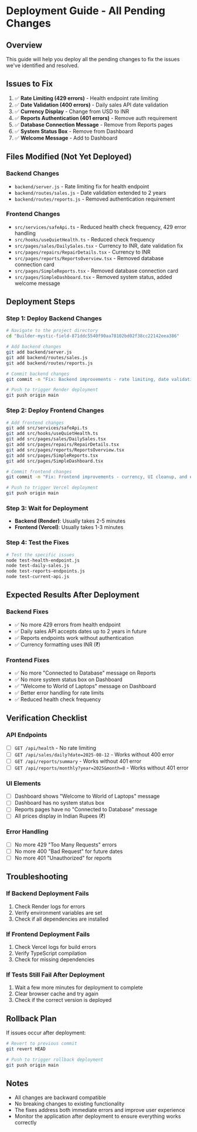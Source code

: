 # Deployment Guide - All Pending Changes

## Overview
This guide will help you deploy all the pending changes to fix the issues we've identified and resolved.

## Issues to Fix
1. ✅ **Rate Limiting (429 errors)** - Health endpoint rate limiting
2. ✅ **Date Validation (400 errors)** - Daily sales API date validation
3. ✅ **Currency Display** - Change from USD to INR
4. ✅ **Reports Authentication (401 errors)** - Remove auth requirement
5. ✅ **Database Connection Message** - Remove from Reports pages
6. ✅ **System Status Box** - Remove from Dashboard
7. ✅ **Welcome Message** - Add to Dashboard

## Files Modified (Not Yet Deployed)

### Backend Changes
- `backend/server.js` - Rate limiting fix for health endpoint
- `backend/routes/sales.js` - Date validation extended to 2 years
- `backend/routes/reports.js` - Removed authentication requirement

### Frontend Changes
- `src/services/safeApi.ts` - Reduced health check frequency, 429 error handling
- `src/hooks/useQuietHealth.ts` - Reduced check frequency
- `src/pages/sales/DailySales.tsx` - Currency to INR, date validation fix
- `src/pages/repairs/RepairDetails.tsx` - Currency to INR
- `src/pages/reports/ReportsOverview.tsx` - Removed database connection card
- `src/pages/SimpleReports.tsx` - Removed database connection card
- `src/pages/SimpleDashboard.tsx` - Removed system status, added welcome message

## Deployment Steps

### Step 1: Deploy Backend Changes
```bash
# Navigate to the project directory
cd "Builder-mystic-field-871ddc5540f90aa78102bd02f38cc22142eea386"

# Add backend changes
git add backend/server.js
git add backend/routes/sales.js
git add backend/routes/reports.js

# Commit backend changes
git commit -m "Fix: Backend improvements - rate limiting, date validation, and reports auth"

# Push to trigger Render deployment
git push origin main
```

### Step 2: Deploy Frontend Changes
```bash
# Add frontend changes
git add src/services/safeApi.ts
git add src/hooks/useQuietHealth.ts
git add src/pages/sales/DailySales.tsx
git add src/pages/repairs/RepairDetails.tsx
git add src/pages/reports/ReportsOverview.tsx
git add src/pages/SimpleReports.tsx
git add src/pages/SimpleDashboard.tsx

# Commit frontend changes
git commit -m "Fix: Frontend improvements - currency, UI cleanup, and error handling"

# Push to trigger Vercel deployment
git push origin main
```

### Step 3: Wait for Deployment
- **Backend (Render)**: Usually takes 2-5 minutes
- **Frontend (Vercel)**: Usually takes 1-3 minutes

### Step 4: Test the Fixes
```bash
# Test the specific issues
node test-health-endpoint.js
node test-daily-sales.js
node test-reports-endpoints.js
node test-current-api.js
```

## Expected Results After Deployment

### Backend Fixes
- ✅ No more 429 errors from health endpoint
- ✅ Daily sales API accepts dates up to 2 years in future
- ✅ Reports endpoints work without authentication
- ✅ Currency formatting uses INR (₹)

### Frontend Fixes
- ✅ No more "Connected to Database" message on Reports
- ✅ No more system status box on Dashboard
- ✅ "Welcome to World of Laptops" message on Dashboard
- ✅ Better error handling for rate limits
- ✅ Reduced health check frequency

## Verification Checklist

### API Endpoints
- [ ] `GET /api/health` - No rate limiting
- [ ] `GET /api/sales/daily?date=2025-08-12` - Works without 400 error
- [ ] `GET /api/reports/summary` - Works without 401 error
- [ ] `GET /api/reports/monthly?year=2025&month=8` - Works without 401 error

### UI Elements
- [ ] Dashboard shows "Welcome to World of Laptops" message
- [ ] Dashboard has no system status box
- [ ] Reports pages have no "Connected to Database" message
- [ ] All prices display in Indian Rupees (₹)

### Error Handling
- [ ] No more 429 "Too Many Requests" errors
- [ ] No more 400 "Bad Request" for future dates
- [ ] No more 401 "Unauthorized" for reports

## Troubleshooting

### If Backend Deployment Fails
1. Check Render logs for errors
2. Verify environment variables are set
3. Check if all dependencies are installed

### If Frontend Deployment Fails
1. Check Vercel logs for build errors
2. Verify TypeScript compilation
3. Check for missing dependencies

### If Tests Still Fail After Deployment
1. Wait a few more minutes for deployment to complete
2. Clear browser cache and try again
3. Check if the correct version is deployed

## Rollback Plan

If issues occur after deployment:
```bash
# Revert to previous commit
git revert HEAD

# Push to trigger rollback deployment
git push origin main
```

## Notes

- All changes are backward compatible
- No breaking changes to existing functionality
- The fixes address both immediate errors and improve user experience
- Monitor the application after deployment to ensure everything works correctly




